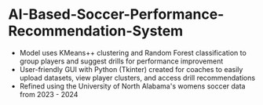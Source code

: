 # AI-Based-Soccer-Performance-Recommendation-System
- Model uses KMeans++ clustering and Random Forest classification to group players and suggest drills for performance improvement
- User-friendly GUI with Python (Tkinter) created for coaches to easily upload datasets, view player clusters, and access drill recommendations
- Refined using the University of North Alabama's womens soccer data from 2023 - 2024
